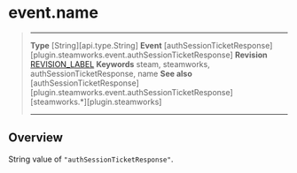 # event.name

> --------------------- ------------------------------------------------------------------------------------------
> __Type__              [String][api.type.String]
> __Event__             [authSessionTicketResponse][plugin.steamworks.event.authSessionTicketResponse]
> __Revision__          [REVISION_LABEL](REVISION_URL)
> __Keywords__          steam, steamworks, authSessionTicketResponse, name
> __See also__          [authSessionTicketResponse][plugin.steamworks.event.authSessionTicketResponse]
>                       [steamworks.*][plugin.steamworks]
> --------------------- ------------------------------------------------------------------------------------------

## Overview

String value of `"authSessionTicketResponse"`.
